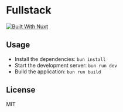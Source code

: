 # Fullstack

[![Built With Nuxt][build-with-nuxt-src]][build-with-nuxt-href]

## Usage

- Install the dependencies: `bun install`
- Start the development server: `bun run dev`
- Build the application: `bun run build`

## License

MIT

[build-with-nuxt-src]: https://img.shields.io/badge/Built%20With%20Nuxt-18181B?logo=nuxt.js
[build-with-nuxt-href]: https://nuxt.com/

